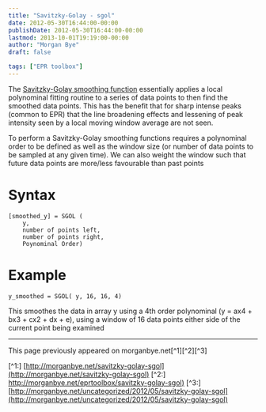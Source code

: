 ```yaml
---
title: "Savitzky-Golay - sgol"
date: 2012-05-30T16:44:00-00:00
publishDate: 2012-05-30T16:44:00-00:00
lastmod: 2013-10-01T19:19:00-00:00
author: "Morgan Bye"
draft: false

tags: ["EPR toolbox"]
---
```


The [Savitzky-Golay smoothing function](http://dx.doi.org/10.1021%2Fac60214a047) essentially applies a local polynominal fitting routine to a series of data points to then find the smoothed data points. This has the benefit that for sharp intense peaks (common to EPR) that the line broadening effects and lessening of peak intensity seen by a local moving window average are not seen.

To perform a Savitzky-Golay smoothing functions requires a polynominal order to be defined as well as the window size (or number of data points to be sampled at any given time). We can also weight the window such that future data points are more/less favourable than past points

# Syntax
```
[smoothed_y] = SGOL (
    y,
    number of points left,
    number of points right,
    Poynominal Order)
```

# Example
```
y_smoothed = SGOL( y, 16, 16, 4)
```
This smoothes the data in array y using a 4th order polynominal (y = ax4 + bx3 + cx2 + dx + e), using a window of 16 data points either side of the current point being examined



----
This page previously appeared on morganbye.net[^1][^2][^3]

[^1:] [http://morganbye.net/savitzky-golay-sgol](http://morganbye.net/savitzky-golay-sgol)
[^2:] [http://morganbye.net/eprtoolbox/savitzky-golay-sgol)](http://morganbye.net/eprtoolbox/savitzky-golay-sgol)
[^3:] [http://morganbye.net/uncategorized/2012/05/savitzky-golay-sgol](http://morganbye.net/uncategorized/2012/05/savitzky-golay-sgol)
